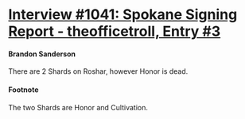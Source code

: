 # [Interview #1041: Spokane Signing Report - theofficetroll, Entry #3](https://www.theoryland.com/intvmain.php?i=1041#3)

#### Brandon Sanderson

There are 2 Shards on Roshar, however Honor is dead.

#### Footnote

The two Shards are Honor and Cultivation.

